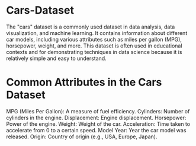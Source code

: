 # Cars-Dataset
The "cars" dataset is a commonly used dataset in data analysis, data visualization, and machine learning. It contains information about different car models, including various attributes such as miles per gallon (MPG), horsepower, weight, and more. This dataset is often used in educational contexts and for demonstrating techniques in data science because it is relatively simple and easy to understand.

# Common Attributes in the Cars Dataset

MPG (Miles Per Gallon): A measure of fuel efficiency.
Cylinders: Number of cylinders in the engine.
Displacement: Engine displacement.
Horsepower: Power of the engine.
Weight: Weight of the car.
Acceleration: Time taken to accelerate from 0 to a certain speed.
Model Year: Year the car model was released.
Origin: Country of origin (e.g., USA, Europe, Japan).
